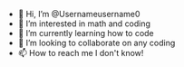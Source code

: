 - 👋 Hi, I’m @Usernameusername0
- 👀 I’m interested in math and coding
- 🌱 I’m currently learning how to code
- 💞️ I’m looking to collaborate on any coding
- 📫 How to reach me I don't know!

<!---
Usernameusername0/Usernameusername0 is a ✨ special ✨ repository because its `README.md` (this file) appears on your GitHub profile.
You can click the Preview link to take a look at your changes.
--->
